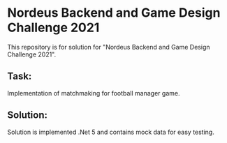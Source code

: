 # Nordeus Backend  and Game Design Challenge 2021
This repository is for solution for "Nordeus Backend and Game Design Challenge 2021".

## Task:
Implementation of matchmaking for football manager game.

## Solution:
Solution is implemented .Net 5 and contains mock data for easy testing.
